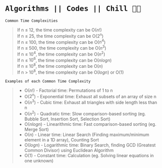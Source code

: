 # `Algorithms || Codes || Chill 🥱🐧`

 `Common Time Complexities`
 > If n ≤ 12, the time complexity can be O($n!$)<br>
 > If n ≤ 25, the time complexity can be O($2^n$)<br>
 > If n ≤ 100, the time complexity can be O($n^4$)<br>
 > If n ≤ 500, the time complexity can be O($n^3$)<br>
 > If n ≤ $10^4$, the time complexity can be O($n^2$)<br>
 > If n ≤ $10^6$, the time complexity can be O($n log n$)<br>
 > If n ≤ $10^8$, the time complexity can be O($n$)<br>
 > If n > $10^8$, the time complexity can be O($log n$) or O($1$)<br>
 
`Examples of each Common Time Complexity`
 >  - O($n!$) - Factorial time: Permutations of 1 to n<br>
 >  - O($2^n$) - Exponential time: Exhaust all subsets of an array of size n<br>
 >  - O($n^3$) - Cubic time: Exhaust all triangles with side length less than n<br>
 >  - O($n^2$) - Quadratic time: Slow comparison-based sorting (eg. Bubble Sort, Insertion Sort, Selection Sort)<br>
 >  - O($n log n$) -  Linearithmic time: Fast comparison-based sorting (eg. Merge Sort)<br>
 >  - O($n$) - Linear time: Linear Search (Finding maximum/minimum element in a 1D array), Counting Sort<br>
 >  - O($log n$) - Logarithmic time: Binary Search, finding GCD (Greatest Common Divisor) using Euclidean Algorithm<br>
 >  - O($1$) - Constant time: Calculation (eg. Solving linear equations in one unknown)<br>
